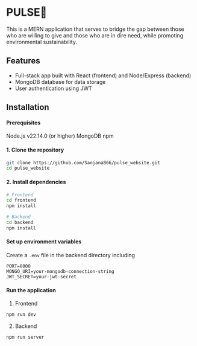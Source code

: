 # **PULSE**🌿

This is a MERN application that serves to bridge the gap between those who are willing to give and those who are in dire need, while promoting environmental sustainability.

## Features

-  Full-stack app built with React (frontend) and Node/Express (backend)
-  MongoDB database for data storage
-  User authentication using JWT

## Installation

#### Prerequisites
Node.js v22.14.0 (or higher) 
MongoDB
npm

#### 1. Clone the repository
```bash
git clone https://github.com/Sanjana866/pulse_website.git
cd pulse_website
```

#### 2. Install dependencies
```bash
# Frontend
cd frontend
npm install
```
```bash
# Backend
cd backend
npm install
```

#### Set up environment variables
Create a ```.env``` file in the backend directory including
```env
PORT=8000
MONGO_URI=your-mongodb-connection-string
JWT_SECRET=your-jwt-secret
```

#### Run the application
1. Frontend
```bash
npm run dev
```
2. Backend
```bash
npm run server
```
